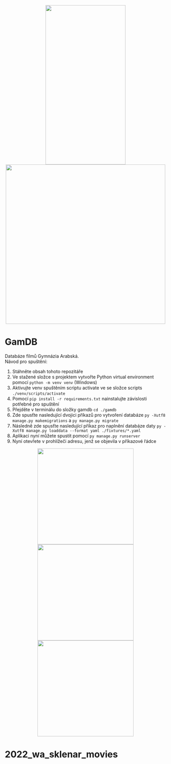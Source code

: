 <p align="center" width="100%">
<img src="https://media.tenor.com/KzbzX15Yq-AAAAAC/yuru-camp-nadeshiko.gif" width="250" height="498">
<img src="https://media.tenor.com/vdUn-uU1EWwAAAAC/nadeshiko-kagamihara-yuru-camp.gif" width="498" height="498">
</p>

# GamDB
Databáze filmů Gymnázia Arabská.<br/> 
Návod pro spuštění:
1. Stáhněte obsah tohoto repozitáře
2. Ve stažené složce s projektem vytvořte Python virtual environment pomocí ```python -m venv venv``` (Windows)
3. Aktivujte venv spuštěním scriptu activate ve se složce scripts ```./venv/scripts/activate```
4. Pomocí ```pip install -r requirements.txt``` nainstalujte závislosti potřebné pro spuštění 
5. Přejděte v terminálu do složky gamdb ```cd ./gamdb```
6. Zde spusťte nasledující dvojici příkazů pro vytvoření databáze ```py -Xutf8 manage.py makemigrations``` a ```py manage.py migrate```
7. Následně zde spusťte nasledující příkaz pro naplnění databáze daty ```py -Xutf8 manage.py loaddata --format yaml ./fixtures/*.yaml```
8. Aplikaci nyní můžete spustit pomocí ```py manage.py runserver```
9. Nyní otevřete v prohlížeči adresu, jenž se objevila v příkazové řádce
<p align="center">
<img src="https://media.tenor.com/8WPW-T8L3nkAAAAM/bocchi-the-rock-bocchi.gif" width="300" height="300" />
<img src="https://preview.redd.it/spinning-ryo-v0-ptnc0nvm8p7a1.gif?width=480&auto=webp&s=0d48e18579e07bcd3fce1de83c858870b21d96b2" width="300" height="300" />
<img src="https://media.tenor.com/-FrcCsUig4sAAAAC/spin-bocchi.gif" width="300" height="300" />
</p>

# 2022_wa_sklenar_movies

